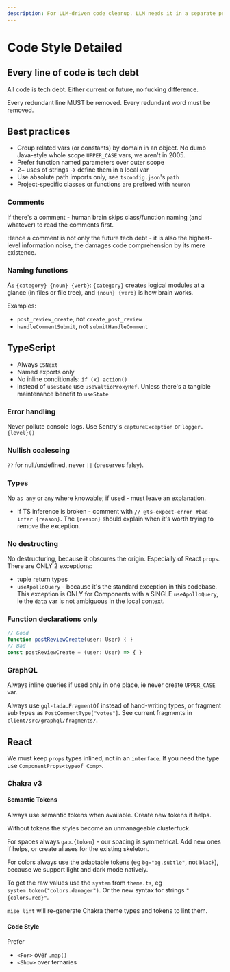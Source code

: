 ```yaml
---
description: For LLM-driven code cleanup. LLM needs it in a separate prompt to not impair its problem-solving.
---
```



# Code Style Detailed


## Every line of code is tech debt

All code is tech debt. Either current or future, no fucking difference.

Every redundant line MUST be removed. Every redundant word must be removed.


## Best practices

- Group related vars (or constants) by domain in an object. No dumb Java-style whole scope `UPPER_CASE` vars, we aren't in 2005.
- Prefer function named parameters over outer scope
- 2+ uses of strings → define them in a local var
- Use absolute path imports only, see `tsconfig.json`'s `path`
- Project-specific classes or functions are prefixed with `neuron`

### Comments

If there's a comment - human brain skips class/function naming (and whatever) to read the comments first.

Hence a comment is not only the future tech debt - it is also the highest-level information noise, the damages code comprehension by its mere existence.

### Naming functions

As `{category} {noun} {verb}`: `{category}` creates logical modules at a glance (in files or file tree), and `{noun} {verb}` is how brain works.

Examples:
- `post_review_create`, not `create_post_review`
- `handleCommentSubmit`, not `submitHandleComment`

## TypeScript

- Always `ESNext`
- Named exports only
- No inline conditionals: `if (x) action()`
- instead of `useState` use `useValtioProxyRef`. Unless there's a tangible maintenance benefit to `useState`

### Error handling

Never pollute console logs. Use Sentry's `captureException` or `logger.{level}()` 

### Nullish coalescing

`??` for null/undefined, never `||` (preserves falsy).

### Types

No `as any` or `any` where knowable; if used - must leave an explanation.
- If TS inference is broken - comment with `// @ts-expect-error #bad-infer {reason}`. The `{reason}` should explain when it's worth trying to remove the exception.

### No destructing

No destructuring, because it obscures the origin. Especially of React `props`. There are ONLY 2 exceptions:
- tuple return types
- `useApolloQuery` - because it's the standard exception in this codebase. This exception is ONLY for Components with a SINGLE `useApolloQuery`, ie the `data` var is not ambiguous in the local context.

### Function declarations only

```ts
// Good
function postReviewCreate(user: User) { }
// Bad
const postReviewCreate = (user: User) => { }
```

### GraphQL

Always inline queries if used only in one place, ie never create `UPPER_CASE` var.

Always use `gql-tada.FragmentOf` instead of hand-writing types, or fragment sub types as `PostCommentType["votes"]`. See current fragments in `client/src/graphql/fragments/`.


## React

We must keep `props` types inlined, not in an `interface`. If you need the type use `ComponentProps<typeof Comp>`.

### Chakra v3

#### Semantic Tokens

Always use semantic tokens when available. Create new tokens if helps.

Without tokens the styles become an unmanageable clusterfuck.

For spaces always `gap.{token}` - our spacing is symmetrical. Add new ones if helps, or create aliases for the existing skeleton.

For colors always use the adaptable tokens (eg `bg="bg.subtle"`, not `black`), because we support light and dark mode natively.

To get the raw values use the `system` from `theme.ts`, eg `system.token("colors.danager")`. Or the new syntax for strings `"{colors.red}"`.

`mise lint` will re-generate Chakra theme types and tokens to lint them.

#### Code Style

Prefer
- `<For>` over `.map()`
- `<Show>` over ternaries
